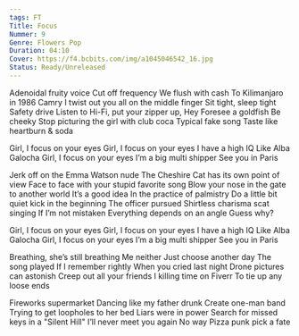 ```yaml
---
tags: FT
Title: Focus
Nummer: 9
Genre: Flowers Pop
Duration: 04:10
Cover: https://f4.bcbits.com/img/a1045046542_16.jpg
Status: Ready/Unreleased
---
```


Adenoidal fruity voice 
Cut off frequency 
We flush with cash 
To Kilimanjaro in 1986 Camry 
I twist out you all on the middle finger 
Sit tight, sleep tight 
Safety drive 
Listen to Hi-Fi, put your zipper up, Hey 
Foresee a goldfish 
Be cheeky 
Stop picturing the girl with club coca Typical fake song 
Taste like heartburn & soda 

Girl, I focus on your eyes
Girl, I focus on your eyes I have a high IQ Like Alba Galocha 
Girl, I focus on your eyes I’m a big multi shipper 
See you in Paris 

Jerk off on the Emma Watson nude The Cheshire Cat has its own point of view 
Face to face with your stupid favorite song 
Blow your nose in the gate to another world 
It’s a good idea 
In the practice of palmistry
Do a little bit quiet kick in the beginning 
The officer pursued 
Shirtless charisma scat singing 
If I’m not mistaken 
Everything depends on an angle Guess why? 

Girl, I focus on your eyes 
Girl, I focus on your eyes 
I have a high IQ Like Alba Galocha Girl, I focus on your eyes 
I’m a big multi shipper 
See you in Paris 

Breathing, she’s still breathing 
Me neither 
Just choose another day 
The song played 
If I remember rightly 
When you cried last night 
Drone pictures can astonish 
Creep out all your friends 
I killing time on Fiverr 
To tie up any loose ends 

Fireworks supermarket 
Dancing like my father drunk 
Create one-man band 
Trying to get loopholes to her bed Liars were in power 
Search for missed keys in a "Silent Hill" 
I’ll never meet you again 
No way 
Pizza punk pick a fate